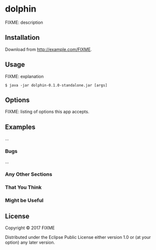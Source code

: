 # dolphin

FIXME: description

## Installation

Download from http://example.com/FIXME.

## Usage

FIXME: explanation

    $ java -jar dolphin-0.1.0-standalone.jar [args]

## Options

FIXME: listing of options this app accepts.

## Examples

...

### Bugs

...

### Any Other Sections
### That You Think
### Might be Useful

## License

Copyright © 2017 FIXME

Distributed under the Eclipse Public License either version 1.0 or (at
your option) any later version.
